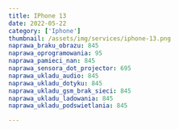 ```yaml
---
title: IPhone 13
date: 2022-05-22
category: ['Iphone']
thumbnail: /assets/img/services/iphone-13.png
naprawa_braku_obrazu: 845
naprawa_oprogramowania: 95
naprawa_pamieci_nan: 845
naprawa_sensora_dot_projector: 695
naprawa_ukladu_audio: 845
naprawa_ukladu_dotyku: 845
naprawa_ukladu_gsm_brak_sieci: 845
naprawa_ukladu_ladowania: 845
naprawa_ukladu_podswietlania: 845

---
```


